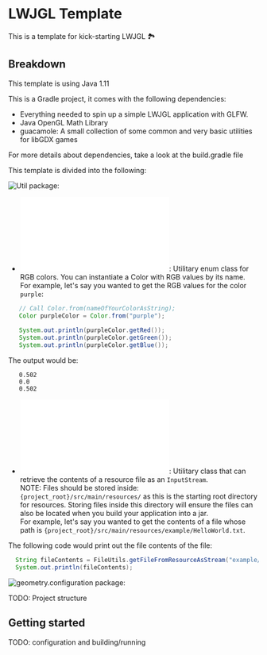 # LWJGL Template

This is a template for kick-starting LWJGL 🏞️

## Breakdown

This template is using Java 1.11

This is a Gradle project, it comes with the following dependencies:

- Everything needed to spin up a simple LWJGL application with GLFW.
- Java OpenGL Math Library
- guacamole: A small collection of some common and very basic utilities for libGDX games

For more details about dependencies, take a look at the build.gradle file

This template is divided into the following:

![Util package](/src/main/java/util):
 - ![Color.java](/src/main/java/util/Color.java): Utilitary enum class for RGB colors. You can instantiate a Color with RGB values by its name.  
  For example, let's say you wanted to get the RGB values for the color `purple`:  
  ``` java
     // Call Color.from(nameOfYourColorAsString);
     Color purpleColor = Color.from("purple");
     
     System.out.println(purpleColor.getRed());
     System.out.println(purpleColor.getGreen());
     System.out.println(purpleColor.getBlue());

  ```
  The output would be:
  ``` console
     0.502
     0.0
     0.502
  ```
  
  - ![FileUtils.java](/src/main/java/util/FileUtils.java): Utilitary class that can retrieve the contents of a resource file as an `InputStream`.  
   NOTE: Files should be stored inside: `{project_root}/src/main/resources/` as this is the starting root directory for resources.
   Storing files inside this directory will ensure the files can also be located when you build your application into a jar.  
   For example, let's say you wanted to get the contents of a file whose path is `{project_root}/src/main/resources/example/HelloWorld.txt`.  
     
   The following code would print out the file contents of the file:
   ``` java
     String fileContents = FileUtils.getFileFromResourceAsStream("example/HelloWorld.txt").toString();
     System.out.println(fileContents);
   ```
   
   ![geometry.configuration package:](/src/main/java/geometry/configuration)
   
   TODO: Project structure
   
   ## Getting started
   
   TODO: configuration and building/running
  
